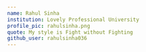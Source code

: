 ```yaml
---
name: Rahul Sinha  
institution: Lovely Professional University
profile_pic: rahulsinha.png
quote: My style is Fight without Fighting
github_user: rahulsinha036
---
```


